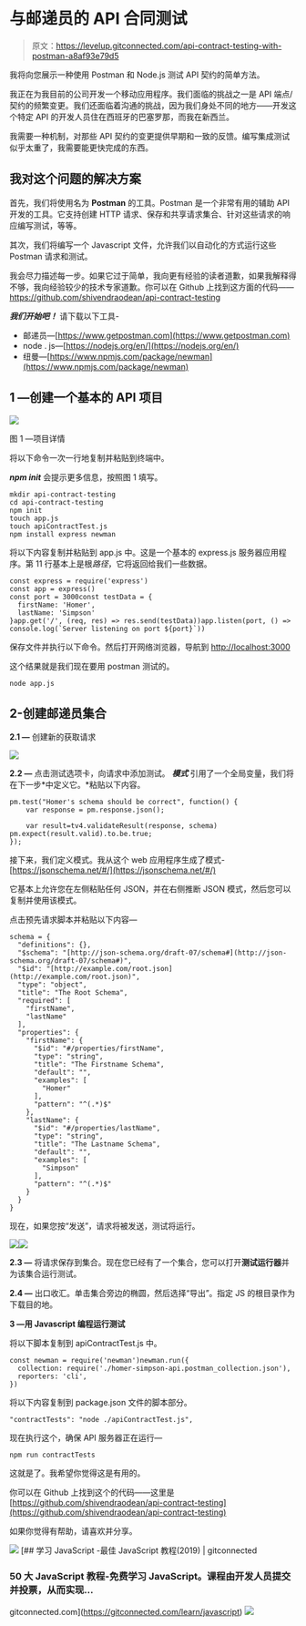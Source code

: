 # 与邮递员的 API 合同测试

> 原文：<https://levelup.gitconnected.com/api-contract-testing-with-postman-a8af93e79d5>

我将向您展示一种使用 Postman 和 Node.js 测试 API 契约的简单方法。

我正在为我目前的公司开发一个移动应用程序。我们面临的挑战之一是 API 端点/契约的频繁变更。我们还面临着沟通的挑战，因为我们身处不同的地方——开发这个特定 API 的开发人员住在西班牙的巴塞罗那，而我在新西兰。

我需要一种机制，对那些 API 契约的变更提供早期和一致的反馈。编写集成测试似乎太重了，我需要能更快完成的东西。

## 我对这个问题的解决方案

首先，我们将使用名为 **Postman** 的工具。Postman 是一个非常有用的辅助 API 开发的工具。它支持创建 HTTP 请求、保存和共享请求集合、针对这些请求的响应编写测试，等等。

其次，我们将编写一个 Javascript 文件，允许我们以自动化的方式运行这些 Postman 请求和测试。

我会尽力描述每一步。如果它过于简单，我向更有经验的读者道歉，如果我解释得不够，我向经验较少的技术专家道歉。你可以在 Github 上找到这方面的代码——https://github.com/shivendraodean/api-contract-testing

***我们开始吧！*** 请下载以下工具-

*   邮递员—[https://www.getpostman.com](https://www.getpostman.com)
*   node . js—[https://nodejs.org/en/](https://nodejs.org/en/)
*   纽曼—[https://www.npmjs.com/package/newman](https://www.npmjs.com/package/newman)

## 1 —创建一个基本的 API 项目

![](img/54ac131e0400040f72f823ae3d7b0133.png)

图 1 —项目详情

将以下命令一次一行地复制并粘贴到终端中。

***npm init*** 会提示更多信息，按照图 1 填写。

```
mkdir api-contract-testing
cd api-contract-testing
npm init
touch app.js
touch apiContractTest.js
npm install express newman
```

将以下内容复制并粘贴到 app.js 中。这是一个基本的 express.js 服务器应用程序。第 11 行基本上是根*路径*，它将返回给我们一些数据。

```
const express = require('express')
const app = express()
const port = 3000const testData = {
  firstName: 'Homer',
  lastName: 'Simpson'
}app.get('/', (req, res) => res.send(testData))app.listen(port, () => console.log(`Server listening on port ${port}`))
```

保存文件并执行以下命令。然后打开网络浏览器，导航到 [http://localhost:3000](http://localhost:3000)

这个结果就是我们现在要用 postman 测试的。

```
node app.js
```

## 2-创建邮递员集合

**2.1 —** 创建新的获取请求

![](img/1aea7031ae01bfc892cdf839414591b9.png)

**2.2 —** 点击测试选项卡，向请求中添加测试。 ***模式*** 引用了一个全局变量，我们将在下一步*中定义它。*粘贴以下内容。

```
pm.test("Homer's schema should be correct", function() {
    var response = pm.response.json();

    var result=tv4.validateResult(response, schema) pm.expect(result.valid).to.be.true;
});
```

接下来，我们定义模式。我从这个 web 应用程序生成了模式-[https://jsonschema.net/#/](https://jsonschema.net/#/)

它基本上允许您在左侧粘贴任何 JSON，并在右侧推断 JSON 模式，然后您可以复制并使用该模式。

点击预先请求脚本并粘贴以下内容—

```
schema = {
  "definitions": {},
  "$schema": "[http://json-schema.org/draft-07/schema#](http://json-schema.org/draft-07/schema#)",
  "$id": "[http://example.com/root.json](http://example.com/root.json)",
  "type": "object",
  "title": "The Root Schema",
  "required": [
    "firstName",
    "lastName"
  ],
  "properties": {
    "firstName": {
      "$id": "#/properties/firstName",
      "type": "string",
      "title": "The Firstname Schema",
      "default": "",
      "examples": [
        "Homer"
      ],
      "pattern": "^(.*)$"
    },
    "lastName": {
      "$id": "#/properties/lastName",
      "type": "string",
      "title": "The Lastname Schema",
      "default": "",
      "examples": [
        "Simpson"
      ],
      "pattern": "^(.*)$"
    }
  }
}
```

现在，如果您按“发送”，请求将被发送，测试将运行。

![](img/07e8c4493beea3fdee1e9e337a02e106.png)![](img/e8b3f29cfdbd0831707134c46bd0db65.png)

**2.3 —** 将请求保存到集合。现在您已经有了一个集合，您可以打开**测试运行器**并为该集合运行测试。

**2.4 —** 出口收汇。单击集合旁边的椭圆，然后选择“导出”。指定 JS 的根目录作为下载目的地。

**3 —用 Javascript 编程运行测试**

将以下脚本复制到 apiContractTest.js 中。

```
const newman = require('newman')newman.run({
  collection: require('./homer-simpson-api.postman_collection.json'),
  reporters: 'cli',
})
```

将以下内容复制到 package.json 文件的脚本部分。

```
"contractTests": "node ./apiContractTest.js",
```

现在执行这个，确保 API 服务器正在运行—

```
npm run contractTests
```

这就是了。我希望你觉得这是有用的。

你可以在 Github 上找到这个的代码——这里是[https://github.com/shivendraodean/api-contract-testing](https://github.com/shivendraodean/api-contract-testing)

如果你觉得有帮助，请喜欢并分享。

[![](img/9914c5dd23ac08b70eea6f4f9ba6fed2.png)](https://levelup.gitconnected.com)[](https://gitconnected.com/learn/javascript) [## 学习 JavaScript -最佳 JavaScript 教程(2019) | gitconnected

### 50 大 JavaScript 教程-免费学习 JavaScript。课程由开发人员提交并投票，从而实现…

gitconnected.com](https://gitconnected.com/learn/javascript) ![](img/8b05fa6e420d30d5762ccf6b0b3a1cc9.png)